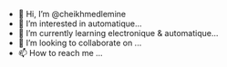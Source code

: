 - 👋 Hi, I’m @cheikhmedlemine
- 👀 I’m interested in automatique...
- 🌱 I’m currently learning electronique & automatique...
- 💞️ I’m looking to collaborate on ...
- 📫 How to reach me ...

<!---
cheikhmedlemine/cheikhmedlemine is a ✨ special ✨ repository because its `README.md` (this file) appears on your GitHub profile.
You can click the Preview link to take a look at your changes.
--->
